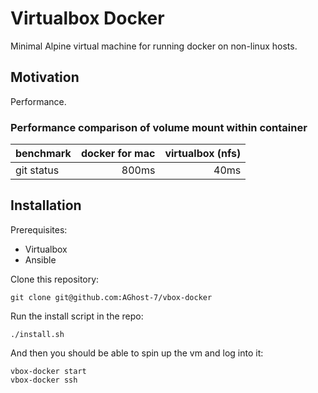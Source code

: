 # Virtualbox Docker
Minimal Alpine virtual machine for running docker on non-linux hosts.

## Motivation
Performance.

### Performance comparison of volume mount within container

|benchmark |docker for mac|virtualbox (nfs)|
|--------- |         ---: |           ---: |
|git status|800ms         |40ms            |


## Installation
Prerequisites:
- Virtualbox
- Ansible

Clone this repository:
```
git clone git@github.com:AGhost-7/vbox-docker
```

Run the install script in the repo:
```
./install.sh
```

And then you should be able to spin up the vm and log into it:
```
vbox-docker start
vbox-docker ssh
```
